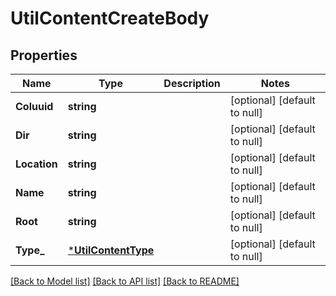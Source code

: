 # UtilContentCreateBody

## Properties
Name | Type | Description | Notes
------------ | ------------- | ------------- | -------------
**Coluuid** | **string** |  | [optional] [default to null]
**Dir** | **string** |  | [optional] [default to null]
**Location** | **string** |  | [optional] [default to null]
**Name** | **string** |  | [optional] [default to null]
**Root** | **string** |  | [optional] [default to null]
**Type_** | [***UtilContentType**](util.ContentType.md) |  | [optional] [default to null]

[[Back to Model list]](../README.md#documentation-for-models) [[Back to API list]](../README.md#documentation-for-api-endpoints) [[Back to README]](../README.md)

